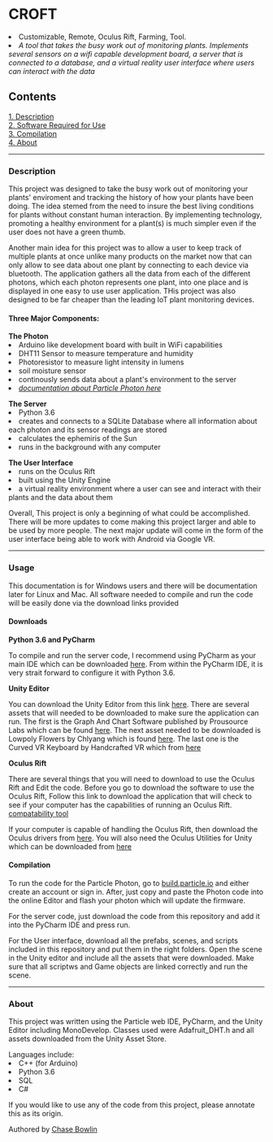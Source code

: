 <h1>CROFT</h1>
<li>Customizable, Remote, Oculus Rift, Farming, Tool.</li>
<li>  <i>A tool that takes the busy work out of monitoring plants. Implements several sensors on a wifi capable development board, a server that is connected to a database, and a virtual reality user interface where users can interact with the data</i></li>
<h2>Contents</h2>
<a href="#abstract"> 1. Description</a><br>
<a href="#usage">2. Software Required for Use</a><br>
<a href="#compilation">3. Compilation</a><br>
<a href="#about">4. About</a><br>
<hr>
<h3 id="abstract">Description</h3>
<p> This project was designed to take the busy work out of monitoring your plants' enviroment and tracking the history of how your plants have been doing.
The idea stemed from the need to insure the best living conditions for plants without constant human interaction. 
By implementing technology, promoting a healthy environment for a plant(s) is much simpler even if the user does not have a green thumb.
</p>
<p> Another main idea for this project was to allow a user to keep track of multiple plants at once unlike many products on the market now that can only allow to see data about one plant by connecting to each device via bluetooth.
The application gathers all the data from each of the different photons, which each photon represents one plant, into one place and is displayed in one easy to use user application.
THis project was also designed to be far cheaper than the leading IoT plant monitoring devices. </p>
<h4> Three Major Components: </h4>
<b> The Photon </b>
<li> Arduino like development board with built in WiFi capabilities </li>
<li> DHT11 Sensor to measure temperature and humidity </li>
<li> Photoresistor to measure light intensity in lumens </li>
<li> soil moisture sensor </li>
<li> continously sends data about a plant's environment to the server </li>
<li><i><a href="https://docs.particle.io/datasheets/photon-(wifi)/photon-datasheet/">documentation about Particle Photon here</a></i></li>
<p></p>
<b>The Server</b>
<li> Python 3.6 </li>
<li> creates and connects to a SQLite Database where all information about each photon and its sensor readings are stored </li>
<li> calculates the ephemiris of the Sun </li>
<li> runs in the background with any computer </li>
<p></p>
<b> The User Interface </b>
<li> runs on the Oculus Rift </li>
<li> built using the Unity Engine </li>
<li> a virtual reality environment where a user can see and interact with their plants and the data about them </li>

<p>Overall, This project is only a beginning of what could be accomplished.
There will be more updates to come making this project larger and able to be used by more people.
The next major update will come in the form of the user interface being able to work with Android via Google VR. 
</p>
<hr>



<h3 id="usage">Usage</h3>
<p> This documentation is for Windows users and there will be documentation later for Linux and Mac.
All software needed to compile and run the code will be easily done via the download links provided
</p>
<p></p>
<h4>Downloads</h4>
<b>Python 3.6 and PyCharm</b>
<p>To compile and run the server code, I recommend using PyCharm as your main IDE which can be downloaded <a href="https://www.jetbrains.com/pycharm/">here</a>.
From within the PyCharm IDE, it is very strait forward to configure it with Python 3.6. </p>
<b>Unity Editor</b>
<p>You can download the Unity Editor from this link <a href="https://unity3d.com/get-unity/download">here</a>.
There are several assets that will needed to be downloaded to make sure the application can run.
The first is the Graph And Chart Software published by Prousource Labs which can be found <a href="https://assetstore.unity.com/packages/tools/gui/graph-and-chart-78488">here</a>.
  The next asset needed to be downloaded is Lowpoly Flowers by Chlyang which is found <a href="https://assetstore.unity.com/packages/3d/vegetation/plants/lowpoly-flowers-47083">here</a>.
  The last one is the Curved VR Keyboard by Handcrafted VR which from <a href="https://assetstore.unity.com/packages/tools/input-management/curved-vr-keyboard-77177">here</a>

<b>Oculus Rift</b>
<p> There are several things that you will need to download to use the Oculus Rift and Edit the code.
Before you go to download the software to use the Oculus Rift, Follow this link to download the application that will check to see if your computer has the capabilities of running an Oculus Rift. <a href="https://ocul.us/compat-tool">compatability tool</a>
</p>
<p>If your computer is capable of handling the Oculus Rift, then download the Oculus drivers from <a href="https://www.oculus.com/download_app/?id=1582076955407037">here</a>.
You will also need the Oculus Utilities for Unity which can be downloaded from <a href="https://developer.oculus.com/downloads/package/oculus-utilities-for-unity-5/">here</a>
</p> 
  
<h4 id="compilation">Compilation</h4>
<p>
To run the code for the Particle Photon, go to <a href="build.particle.io/">build.particle.io</a> and either create an account or sign in. After, just copy and paste the Photon code into the online Editor and flash your photon which will update the firmware.
</p>
<p>
For the server code, just download the code from this repository and add it into the PyCharm IDE and press run.
</p>
<p>
For the User interface, download all the prefabs, scenes, and scripts included in this repository and put them in the right folders. Open the scene in the Unity editor and include all the assets that were downloaded. Make sure that all scriptws and Game objects are linked correctly and run the scene.
</p>
<hr>
  
<h3 id="about">About</h3>
<p>This project was written using the Particle web IDE, PyCharm, and the Unity Editor including MonoDevelop. Classes used were Adafruit_DHT.h and all assets downloaded from the Unity Asset Store.</p>
<p></p>
Languages include:
<li>C++ (for Arduino)</li>
<li>Python 3.6</li>
<li>SQL</li>
<li>C#</li>
<p>If you would like to use any of the code from this project, please annotate this as its origin.</p>
<p>Authored by <a href="https://www.linkedin.com/in/chase-bowlin/">Chase Bowlin</a></p>

